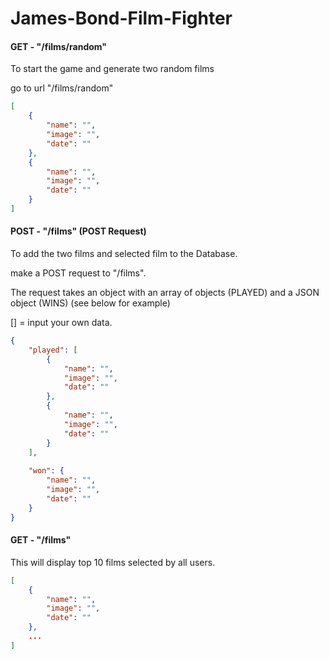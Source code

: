 # James-Bond-Film-Fighter

#### GET - "/films/random"

To start the game and generate two random films

go to url "/films/random"

```JSON
[
    {
        "name": "",
        "image": "",
        "date": ""
    },
    {
        "name": "",
        "image": "",
        "date": ""
    }
]

```

#### POST - "/films" (POST Request)

To add the two films and selected film to the Database.

make a POST request to "/films".

The request takes an object with an array of objects (PLAYED) and a JSON object (WINS) (see below for example) 

[] = input your own data.
```JSON
{
    "played": [
        {
            "name": "",
            "image": "",
            "date": ""
        },
        {
            "name": "",
            "image": "",
            "date": ""
        }
    ],
    
    "won": {
        "name": "",
        "image": "",
        "date": ""
    }
}
```


#### GET - "/films" 

This will display top 10 films selected by all users.

 
 ```JSON
 [
     {
         "name": "",
         "image": "",
         "date": ""
     },
     ...
 ]
 
 ```
